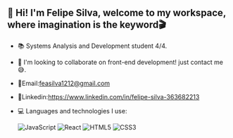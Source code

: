  👋 Hi! I'm Felipe Silva, welcome to my workspace, where imagination is the keyword🎬
----------------------------------------------------------------------------------------------
- 📚 Systems Analysis and Development student 4/4.

- 🔎 I'm looking to collaborate on front-end development! just contact me😅.

- 📩Email:feasilva1212@gmail.com
 
- 📌Linkedin:https://www.linkedin.com/in/felipe-silva-363682213

- 💻 Languages and technologies I use:

     ![JavaScript](https://img.shields.io/static/v1?label=JavaScript&message=&color=F7DF1E&style=for-the-badge&logo=javascript&logoColor=black)
     ![React](https://img.shields.io/static/v1?label=React&message=&color=61DAFB&style=for-the-badge&logo=react&logoColor=white)
     ![HTML5](https://img.shields.io/static/v1?label=HTML5&message=&color=E34F26&style=for-the-badge&logo=html5&logoColor=white)
     ![CSS3](https://img.shields.io/static/v1?label=CSS3&message=&color=1572B6&style=for-the-badge&logo=css3&logoColor=white)

